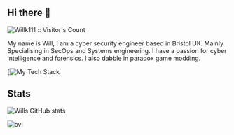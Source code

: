 ## Hi there 👋
<img src="https://profile-counter.glitch.me/{WIllk111}/count.svg" alt="Willk111 :: Visitor's Count" />

My name is Will, I am a cyber security engineer based in Bristol UK. Mainly Specialising in SecOps and Systems engineering. I have a passion for cyber intelligence and forensics. I also dabble in paradox game modding.

[![My Tech Stack](https://github-readme-tech-stack.vercel.app/api/cards?lineCount=1&line1=Shell%2CBash%2C1e9737%3BDocker%2CDocker%2C71a0ff%3BLinux%2CLinux%2Cffffff%3BAWS%2CAWS%2Cff9951%3BOpenshift%2COpenshift%2Cff8080%3BTerraform%2CTerraform%2Ca238ff%3BPowershell%2CPowershell%2C6979ff%3B)

## Stats
![Wills GitHub stats](https://github-readme-stats.vercel.app/api?username=Willk111&show_icons=true&theme=tokyonight)

<img src="https://github-readme-stats.vercel.app/api/top-langs?username=Willk111&show_icons=true&locale=en&layout=compact&theme=chartreuse-dark" alt="ovi" />

<!--
**Willk111/Willk111** is a ✨ _special_ ✨ repository because its `README.md` (this file) appears on your GitHub profile.

Here are some ideas to get you started:

- 🔭 I’m currently working on ...
- 🌱 I’m currently learning ...
- 👯 I’m looking to collaborate on ...
- 🤔 I’m looking for help with ...
- 💬 Ask me about ...
- 📫 How to reach me: ...
- 😄 Pronouns: ...
- ⚡ Fun fact: ...
-->

